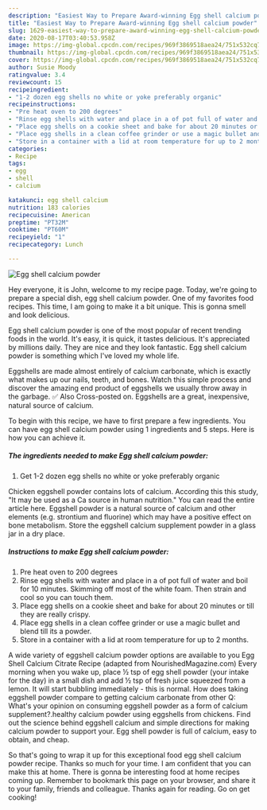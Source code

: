 ```yaml
---
description: "Easiest Way to Prepare Award-winning Egg shell calcium powder"
title: "Easiest Way to Prepare Award-winning Egg shell calcium powder"
slug: 1629-easiest-way-to-prepare-award-winning-egg-shell-calcium-powder
date: 2020-08-17T03:40:53.958Z
image: https://img-global.cpcdn.com/recipes/969f3869518aea24/751x532cq70/egg-shell-calcium-powder-recipe-main-photo.jpg
thumbnail: https://img-global.cpcdn.com/recipes/969f3869518aea24/751x532cq70/egg-shell-calcium-powder-recipe-main-photo.jpg
cover: https://img-global.cpcdn.com/recipes/969f3869518aea24/751x532cq70/egg-shell-calcium-powder-recipe-main-photo.jpg
author: Susie Moody
ratingvalue: 3.4
reviewcount: 15
recipeingredient:
- "1-2 dozen egg shells no white or yoke preferably organic"
recipeinstructions:
- "Pre heat oven to 200 degrees"
- "Rinse egg shells with water and place in a of pot full of water and boil for 10 minutes. Skimming off most of the white foam. Then strain and cool so you can touch them."
- "Place egg shells on a cookie sheet and bake for about 20 minutes or till they are really crispy."
- "Place egg shells in a clean coffee grinder or use a magic bullet and blend till its a powder."
- "Store in a container with a lid at room temperature for up to 2 months."
categories:
- Recipe
tags:
- egg
- shell
- calcium

katakunci: egg shell calcium 
nutrition: 183 calories
recipecuisine: American
preptime: "PT32M"
cooktime: "PT60M"
recipeyield: "1"
recipecategory: Lunch

---
```



![Egg shell calcium powder](https://img-global.cpcdn.com/recipes/969f3869518aea24/751x532cq70/egg-shell-calcium-powder-recipe-main-photo.jpg)

Hey everyone, it is John, welcome to my recipe page. Today, we're going to prepare a special dish, egg shell calcium powder. One of my favorites food recipes. This time, I am going to make it a bit unique. This is gonna smell and look delicious.

Egg shell calcium powder is one of the most popular of recent trending foods in the world. It's easy, it is quick, it tastes delicious. It's appreciated by millions daily. They are nice and they look fantastic. Egg shell calcium powder is something which I've loved my whole life.

Eggshells are made almost entirely of calcium carbonate, which is exactly what makes up our nails, teeth, and bones. Watch this simple process and discover the amazing end product of eggshells we usually throw away in the garbage. ✅ Also Cross-posted on. Eggshells are a great, inexpensive, natural source of calcium.


To begin with this recipe, we have to first prepare a few ingredients. You can have egg shell calcium powder using 1 ingredients and 5 steps. Here is how you can achieve it.

<!--inarticleads1-->

##### The ingredients needed to make Egg shell calcium powder:

1. Get 1-2 dozen egg shells no white or yoke preferably organic


Chicken eggshell powder contains lots of calcium. According this this study, &#34;It may be used as a Ca source in human nutrition.&#34; You can read the entire article here. Eggshell powder is a natural source of calcium and other elements (e.g. strontium and fluorine) which may have a positive effect on bone metabolism. Store the eggshell calcium supplement powder in a glass jar in a dry place. 

<!--inarticleads2-->

##### Instructions to make Egg shell calcium powder:

1. Pre heat oven to 200 degrees
1. Rinse egg shells with water and place in a of pot full of water and boil for 10 minutes. Skimming off most of the white foam. Then strain and cool so you can touch them.
1. Place egg shells on a cookie sheet and bake for about 20 minutes or till they are really crispy.
1. Place egg shells in a clean coffee grinder or use a magic bullet and blend till its a powder.
1. Store in a container with a lid at room temperature for up to 2 months.


A wide variety of eggshell calcium powder options are available to you Egg Shell Calcium Citrate Recipe (adapted from NourishedMagazine.com) Every morning when you wake up, place ½ tsp of egg shell powder (your intake for the day) in a small dish and add ½ tsp of fresh juice squeezed from a lemon. It will start bubbling immediately - this is normal. How does taking eggshell powder compare to getting calcium carbonate from other Q: What&#39;s your opinion on consuming eggshell powder as a form of calcium supplement?.healthy calcium powder using eggshells from chickens. Find out the science behind eggshell calcium and simple directions for making calcium powder to support your. Egg shell powder is full of calcium, easy to obtain, and cheap. 

So that's going to wrap it up for this exceptional food egg shell calcium powder recipe. Thanks so much for your time. I am confident that you can make this at home. There is gonna be interesting food at home recipes coming up. Remember to bookmark this page on your browser, and share it to your family, friends and colleague. Thanks again for reading. Go on get cooking!
